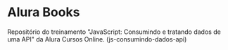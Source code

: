 # Alura Books
Repositório do treinamento "JavaScript: Consumindo e tratando dados de uma API" da Alura Cursos Online. (js-consumindo-dados-api)
